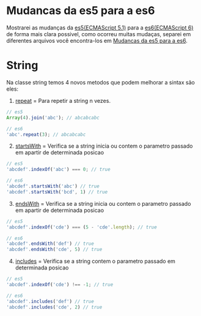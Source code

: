 # Mudancas da es5 para a es6
Mostrarei as mudanças da [es5(ECMAScript 5.1)](http://www.ecma-international.org/ecma-262/5.1/) para a [es6(ECMAScript 6)](http://www.ecma-international.org/ecma-262/6.0/) de forma mais clara possivel, como ocorreu muitas mudaças, separei em diferentes arquivos você encontra-los em [Mudancas da es5 para a es6](https://github.com/codermarcos/javascript-weekly/tree/master/mudancas-da-es5-para-a-es6/).

String
=
Na classe string temos 4 novos metodos que podem melhorar a sintax são eles:
1. [repeat](http://www.ecma-international.org/ecma-262/6.0/#sec-string.prototype.repeat) = Para repetir a string n vezes.
```javascript
// es5
Array(4).join('abc'); // abcabcabc

// es6
'abc'.repeat(3); // abcabcabc
```

2. [startsWith](http://www.ecma-international.org/ecma-262/6.0/#sec-string.prototype.startswith) = Verifica se a string inicia ou contem o parametro passado em apartir de determinada posicao
```javascript
// es5
'abcdef'.indexOf('abc') === 0; // true 

// es6
'abcdef'.startsWith('abc') // true 
'abcdef'.startsWith('bcd', 1) // true 
```

3. [endsWith](http://www.ecma-international.org/ecma-262/6.0/#sec-string.prototype.endswith) = Verifica se a string inicia ou contem o parametro passado em apartir de determinada posicao
```javascript
// es5
'abcdef'.indexOf('cde') === (5 - 'cde'.length); // true 

// es6
'abcdef'.endsWith('def') // true 
'abcdef'.endsWith('cde', 5) // true 
```

4. [includes](http://www.ecma-international.org/ecma-262/6.0/#sec-string.prototype.includes) = Verifica se a string contem o parametro passado em determinada posicao
```javascript
// es5
'abcdef'.indexOf('cde') !== -1; // true 

// es6
'abcdef'.includes('def') // true 
'abcdef'.includes('cde', 2) // true 
```
